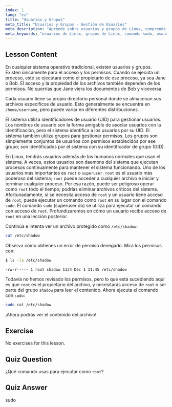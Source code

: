 ```yaml
---
index: 1
lang: "es"
title: "Usuarios y Grupos"
meta_title: "Usuarios y Grupos - Gestión de Usuarios"
meta_description: "Aprende sobre usuarios y grupos de Linux, comprende UIDs, GIDs y el usuario root. Descubre cómo usar el comando sudo para permisos elevados. ¡Comienza tu viaje en Linux!"
meta_keywords: "usuarios de Linux, grupos de Linux, comando sudo, usuario root, permisos de Linux, tutorial de Linux, Linux para principiantes, guía de Linux"
---
```


## Lesson Content

En cualquier sistema operativo tradicional, existen usuarios y grupos. Existen únicamente para el acceso y los permisos. Cuando se ejecuta un proceso, este se ejecutará como el propietario de ese proceso, ya sea Jane o Bob. El acceso y la propiedad de los archivos también dependen de los permisos. No querrías que Jane viera los documentos de Bob y viceversa.

Cada usuario tiene su propio directorio personal donde se almacenan sus archivos específicos de usuario. Esto generalmente se encuentra en `/home/username`, pero puede variar en diferentes distribuciones.

El sistema utiliza identificadores de usuario (UID) para gestionar usuarios. Los nombres de usuario son la forma amigable de asociar usuarios con la identificación, pero el sistema identifica a los usuarios por su UID. El sistema también utiliza grupos para gestionar permisos. Los grupos son simplemente conjuntos de usuarios con permisos establecidos por ese grupo; son identificados por el sistema con su identificador de grupo (GID).

En Linux, tendrás usuarios además de los humanos normales que usan el sistema. A veces, estos usuarios son daemons del sistema que ejecutan procesos continuamente para mantener el sistema funcionando. Uno de los usuarios más importantes es `root` o `superuser`. `root` es el usuario más poderoso del sistema; `root` puede acceder a cualquier archivo e iniciar y terminar cualquier proceso. Por esa razón, puede ser peligroso operar como `root` todo el tiempo; podrías eliminar archivos críticos del sistema. Afortunadamente, si se necesita acceso de `root` y un usuario tiene acceso de `root`, puede ejecutar un comando como `root` en su lugar con el comando `sudo`. El comando `sudo` (superuser do) se utiliza para ejecutar un comando con acceso de `root`. Profundizaremos en cómo un usuario recibe acceso de `root` en una lección posterior.

Continúa e intenta ver un archivo protegido como `/etc/shadow`:

```bash
cat /etc/shadow
```

Observa cómo obtienes un error de permiso denegado. Mira los permisos con:

```bash
$ ls -la /etc/shadow

-rw-r----- 1 root shadow 1134 Dec 1 11:45 /etc/shadow
```

Todavía no hemos revisado los permisos, pero lo que está sucediendo aquí es que `root` es el propietario del archivo, y necesitarás acceso de `root` o ser parte del grupo `shadow` para leer el contenido. Ahora ejecuta el comando con `sudo`:

```bash
sudo cat /etc/shadow
```

¡Ahora podrás ver el contenido del archivo!

## Exercise

No exercises for this lesson.

## Quiz Question

¿Qué comando usas para ejecutar como `root`?

## Quiz Answer

sudo
